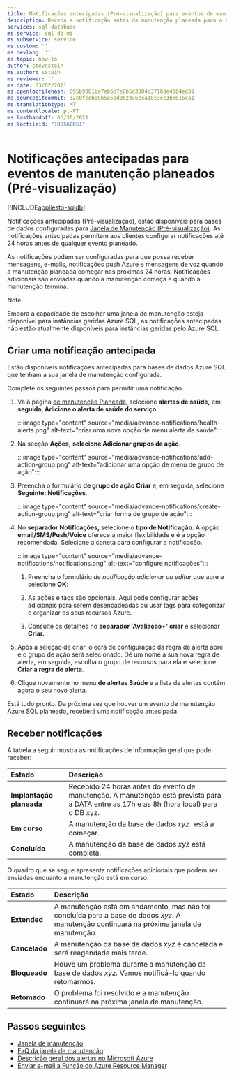 ```yaml
---
title: Notificações antecipadas (Pré-visualização) para eventos de manutenção planeados
description: Receba a notificação antes da manutenção planeada para a Base de Dados Azure SQL.
services: sql-database
ms.service: sql-db-mi
ms.subservice: service
ms.custom: ''
ms.devlang: ''
ms.topic: how-to
author: stevestein
ms.author: sstein
ms.reviewer: ''
ms.date: 03/02/2021
ms.openlocfilehash: 895b9081ba7eb6d7e8b5d3304d37168e4064ed39
ms.sourcegitcommit: 32e0fedb80b5a5ed0d2336cea18c3ec3b5015ca1
ms.translationtype: MT
ms.contentlocale: pt-PT
ms.lasthandoff: 03/30/2021
ms.locfileid: "105560051"
---
```

# <a name="advance-notifications-for-planned-maintenance-events-preview"></a>Notificações antecipadas para eventos de manutenção planeados (Pré-visualização)
[!INCLUDE[appliesto-sqldb](../includes/appliesto-sqldb.md)]

Notificações antecipadas (Pré-visualização), estão disponíveis para bases de dados configuradas para [Janela de Manutenção (Pré-visualização)](maintenance-window.md). As notificações antecipadas permitem aos clientes configurar notificações até 24 horas antes de qualquer evento planeado.

As notificações podem ser configuradas para que possa receber mensagens, e-mails, notificações push Azure e mensagens de voz quando a manutenção planeada começar nas próximas 24 horas. Notificações adicionais são enviadas quando a manutenção começa e quando a manutenção termina.

> [!Note]
> Embora a capacidade de escolher uma janela de manutenção esteja disponível para instâncias geridas Azure SQL, as notificações antecipadas não estão atualmente disponíveis para instâncias geridas pelo Azure SQL.

## <a name="create-an-advance-notification"></a>Criar uma notificação antecipada

Estão disponíveis notificações antecipadas para bases de dados Azure SQL que tenham a sua janela de manutenção configurada. 

Complete os seguintes passos para permitir uma notificação.  

1. Vá à página [de manutenção Planeada,](https://portal.azure.com/#blade/Microsoft_Azure_Health/AzureHealthBrowseBlade/plannedMaintenance) selecione **alertas de saúde,** em **seguida, Adicione o alerta de saúde do serviço**.

    :::image type="content" source="media/advance-notifications/health-alerts.png" alt-text="criar uma nova opção de menu alerta de saúde":::

2. Na secção **Ações,** **selecione Adicionar grupos de ação**. 

    :::image type="content" source="media/advance-notifications/add-action-group.png" alt-text="adicionar uma opção de menu de grupo de ação":::

3. Preencha o formulário **de grupo de ação Criar** e, em seguida, selecione **Seguinte: Notificações**.  

    :::image type="content" source="media/advance-notifications/create-action-group.png" alt-text="criar forma de grupo de ação":::

1. No **separador Notificações,** selecione o **tipo de Notificação**. A opção **email/SMS/Push/Voice** oferece a maior flexibilidade e é a opção recomendada. Selecione a caneta para configurar a notificação.  

    :::image type="content" source="media/advance-notifications/notifications.png" alt-text="configure notificações":::



   1. Preencha o formulário *de notificação adicionar ou editar* que abre e selecione **OK**: 

   2. As ações e tags são opcionais. Aqui pode configurar ações adicionais para serem desencadeadas ou usar tags para categorizar e organizar os seus recursos Azure. 

   4. Consulte os detalhes no **separador 'Avaliação+' criar** e selecionar **Criar.** 

7. Após a seleção de criar, o ecrã de configuração da regra de alerta abre e o grupo de ação será selecionado. Dê um nome à sua nova regra de alerta, em seguida, escolha o grupo de recursos para ela e selecione **Criar a regra de alerta**. 

8. Clique novamente no menu **de alertas Saúde** e a lista de alertas contém agora o seu novo alerta. 


Está tudo pronto. Da próxima vez que houver um evento de manutenção Azure SQL planeado, receberá uma notificação antecipada.

## <a name="receiving-notifications"></a>Receber notificações

A tabela a seguir mostra as notificações de informação geral que pode receber: 

|Estado|Descrição|
|:---|:---|
|**Implantação planeada**| Recebido 24 horas antes do evento de manutenção. A manutenção está prevista para a DATA entre as 17h e as 8h (hora local) para o DB xyz.|
|**Em curso** | A manutenção da base de dados *xyz*   está a começar.| 
|**Concluído** | A manutenção da base de dados *xyz* está completa. |

O quadro que se segue apresenta notificações adicionais que podem ser enviadas enquanto a manutenção está em curso: 

|Estado|Descrição|
|:---|:---|
|**Extended** | A manutenção está em andamento, mas não foi concluída para a base de dados *xyz.* A manutenção continuará na próxima janela de manutenção.| 
|**Cancelado**| A manutenção da base de dados *xyz* é cancelada e será reagendada mais tarde. |
|**Bloqueado**|Houve um problema durante a manutenção da base de dados *xyz.* Vamos notificá-lo quando retomarmos.| 
|**Retomado**|O problema foi resolvido e a manutenção continuará na próxima janela de manutenção.|


## <a name="next-steps"></a>Passos seguintes

- [Janela de manutenção](maintenance-window.md)
- [FaQ da janela de manutenção](maintenance-window-faq.yml)
- [Descrição geral dos alertas no Microsoft Azure](../../azure-monitor/alerts/alerts-overview.md)
- [Enviar e-mail a Função do Azure Resource Manager](../../azure-monitor/alerts/action-groups.md#email-azure-resource-manager-role)